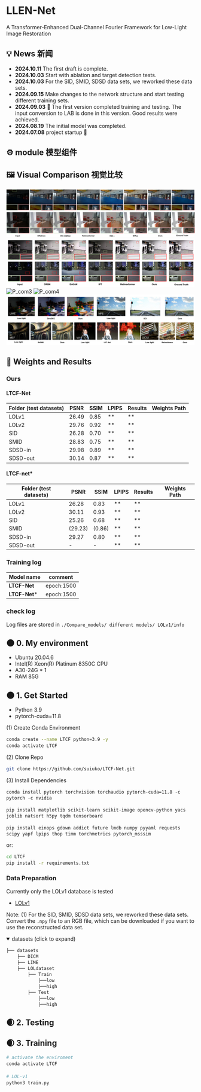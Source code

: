 &nbsp;
# LLEN-Net
A Transformer-Enhanced Dual-Channel Fourier Framework for Low-Light Image Restoration


## 💡 News 新闻

- **2024.10.11** The first draft is complete.
- **2024.10.03** Start with ablation and target detection tests.
- **2024.10.03** For the SID, SMID, SDSD data sets, we reworked these data sets.
- **2024.09.15** Make changes to the network structure and start testing different training sets.
- **2024.09.03** 🌟 The first version completed training and testing. The input conversion to LAB is done in this version. Good results were achieved.
- **2024.08.19** The initial model was completed.
- **2024.07.08** project startup 🎈


## ⚙ module 模型组件


## 🖼 Visual Comparison 视觉比较

![P_com1](./src/LOL1-2.png)
![P_com2](./src/SDSD.png)
![P_com3](./src/SD_SMID.png)
![P_com4](./src/target_detection2.png)
![P_com5](./src/wujizhunbijiao.png)


## 🧾 Weights and Results 

### Ours

#### LTCF-Net
| Folder (test datasets) | PSNR       	 | SSIM       | LPIPS      | Results       | Weights Path   |
| ------------------ | -----------		 | ---------- | ---------- 	| ------- 		| ----------- | 
| LOLv1<br />   | 26.49    	 |  0.85  | ** |  **    |          | LOLv1.pth         |
| LOLv2<br />   | 29.76    	|  0.92   | **  | **    |          | LOLv2.pth         |
| SID<br />   | 26.28    	|  0.70   | **  | **    |          | sid.pth         |
| SMID<br />    | 28.83    	|  0.75   | **  | **    |          | smid.pth         |
| SDSD-in<br />   | 29.98    	|  0.89   | **  | **    |          | in.pth         |
| SDSD-out<br />   | 30.14    	|  0.87   | **  | **    |          | out.pth         |


#### LTCF-net*
| Folder (test datasets) | PSNR       	 | SSIM       | LPIPS      | Results       | Weights Path   |
| ------------------ | -----------		 | ---------- | ---------- 	| ------- 		| ----------- | 
| LOLv1<br />    | 26.28    	 |  0.83   | ** |  **    |          | LOLv1.pth         |
| LOLv2<br />    | 30.11    	|  0.93   | **  | **    |          | LOLv2.pth         |
| SID<br />   | 25.26    	|  0.68   | **  | **    |          | sid.pth         |
| SMID<br />    | (29.23)    	|  (0.86)   | **  | **    |          | smid.pth         |
| SDSD-in<br />   | 29.27    	|  0.80   | **  | **    |          | in.pth         |
| SDSD-out<br />   | -    	|  -   | **  | **    |          | out.pth         |

### Training log
|   Model name      |           comment			 |  
| ----------------- | ------------------------ |
| **LTCF-Net**       |    epoch:1500    			|     
| **LTCF-Net***       |    epoch:1500    			|    



### check log

Log files are stored in `./Compare_models/ different models/ LOLv1/info`

## 🌑 0. My environment

- Ubuntu 20.04.6
- Intel(R) Xeon(R) Platinum 8350C CPU
- A30-24G * 1
- RAM 85G

## 🌑 1. Get Started 

- Python 3.9
- pytorch-cuda=11.8

(1) Create Conda Environment

```bash
conda create --name LTCF python=3.9 -y
conda activate LTCF
```

(2) Clone Repo

```bash
git clone https://github.com/suiuko/LTCF-Net.git
```

(3) Install Dependencies

```
conda install pytorch torchvision torchaudio pytorch-cuda=11.8 -c pytorch -c nvidia

pip install matplotlib scikit-learn scikit-image opencv-python yacs joblib natsort h5py tqdm tensorboard

pip install einops gdown addict future lmdb numpy pyyaml requests scipy yapf lpips thop timm torchmetrics pytorch_msssim
```

or:
```bash
cd LTCF
pip install -r requirements.txt
```

### Data Preparation

Currently only the LOLv1 database is tested

- [LOLv1](https://daooshee.github.io/BMVC2018website/)

Note: 
(1) For the SID, SMID, SDSD data sets, we reworked these data sets. Convert the `.npy` file to an RGB file, which can be downloaded if you want to use the reconstructed data set.

<details open> <summary>datasets (click to expand)</summary>
  
```
├── datasets
	├── DICM
	├── LIME
	├── LOLdataset
		├── Train
			├──low
			├──high
		├── Test
			├──low
			├──high

```
</details>

## 🌒 2. Testing 

## 🌒 3. Training  

```bash
# activate the enviroment
conda activate LTCF

# LOL-v1
python3 train.py 

```
